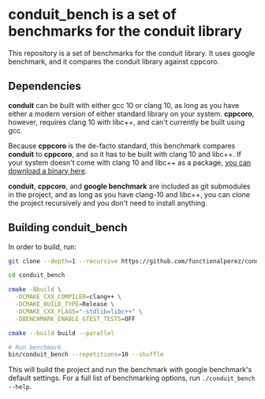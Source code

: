 # conduit_bench is a set of benchmarks for the conduit library

This repository is a set of benchmarks for the conduit library. It uses google benchmark,
and it compares the conduit library against cppcoro.

## Dependencies

**conduit** can be built with either gcc 10 or clang 10, as long as you have either a modern version of either standard library on your system. **cppcoro**, however, requires clang 10 with libc++, and can't currently be built using gcc.

Because **cppcoro** is the de-facto standard, this benchmark compares **conduit** to **cppcoro**, and so it has to be built with clang 10 and libc++. If your system doesn't come with clang 10 and libc++ as a package, [you can download a binary here](https://releases.llvm.org/download.html).

**conduit**, **cppcoro**, and **google benchmark** are included as git submodules in the project, and as long as you have clang-10 and libc++, you can clone the project recursively and you don't need to install anything.

## Building conduit_bench

In order to build, run:
```bash
git clone --depth=1 --recursive https://github.com/functionalperez/conduit_bench.git

cd conduit_bench

cmake -Bbuild \
  -DCMAKE_CXX_COMPILER=clang++ \
  -DCMAKE_BUILD_TYPE=Release \
  -DCMAKE_CXX_FLAGS="-stdlib=libc++" \
  -DBENCHMARK_ENABLE_GTEST_TESTS=OFF

cmake --build build --parallel

# Run benchmark
bin/conduit_bench --repetitions=10 --shuffle
```

This will build the project and run the benchmark with google benchmark's default settings. For a full list of benchmarking options, run `./conduit_bench --help`. 
